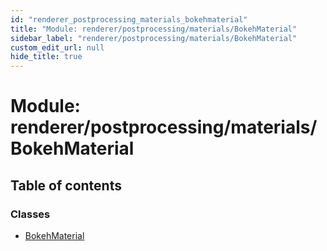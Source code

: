 ```yaml
---
id: "renderer_postprocessing_materials_bokehmaterial"
title: "Module: renderer/postprocessing/materials/BokehMaterial"
sidebar_label: "renderer/postprocessing/materials/BokehMaterial"
custom_edit_url: null
hide_title: true
---
```


# Module: renderer/postprocessing/materials/BokehMaterial

## Table of contents

### Classes

- [BokehMaterial](../classes/renderer_postprocessing_materials_bokehmaterial.bokehmaterial.md)
